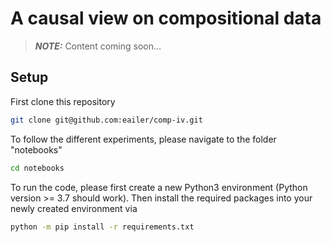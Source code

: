 # A causal view on compositional data


> **_NOTE:_**  Content coming soon...




## Setup

First clone this repository

```sh
git clone git@github.com:eailer/comp-iv.git
```

To follow the different experiments, please navigate to the folder "notebooks"
```sh
cd notebooks
```

To run the code, please first create a new Python3 environment (Python version >= 3.7 should work).
Then install the required packages into your newly created environment via

```sh
python -m pip install -r requirements.txt
```
